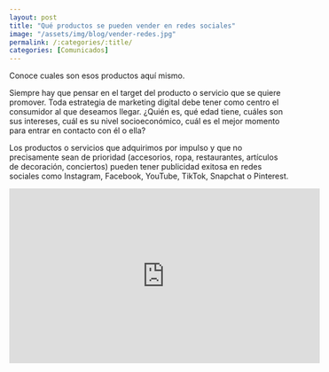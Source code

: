 ```yaml
---
layout: post
title: "Qué productos se pueden vender en redes sociales"
image: "/assets/img/blog/vender-redes.jpg"
permalink: /:categories/:title/
categories: [Comunicados]
---
```


Conoce cuales son esos productos aquí mismo.



 Siempre hay que pensar en el target del producto o servicio que se quiere promover. 
 Toda estrategia de marketing digital debe tener como centro el consumidor al que deseamos llegar. ¿Quién es, qué edad tiene, cuáles son sus intereses, cuál es su nivel socioeconómico, cuál es el mejor momento para entrar en contacto con él o ella?

 Los productos o servicios que adquirimos por impulso y que no precisamente sean de prioridad (accesorios, ropa, restaurantes, artículos de decoración, conciertos) pueden tener publicidad exitosa en redes sociales como Instagram, Facebook, YouTube, TikTok, Snapchat o Pinterest. 

<div class="embed-responsive embed-responsive-16by9">

<iframe width="560" height="315" src="https://www.youtube.com/embed/ZMlZKebqcFk" title="YouTube video player" frameborder="0" allow="accelerometer; autoplay; clipboard-write; encrypted-media; gyroscope; picture-in-picture" allowfullscreen></iframe>

